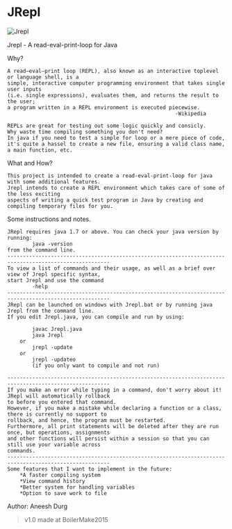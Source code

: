 # JRepl
![Jrepl](http://i.imgur.com/u7l4q2G.png "Jrepl")

Jrepl - A read-eval-print-loop for Java 

Why?

	A read–eval–print loop (REPL), also known as an interactive toplevel or language shell, is a 
	simple, interactive computer programming environment that takes single user inputs 
	(i.e. single expressions), evaluates them, and returns the result to the user; 
	a program written in a REPL environment is executed piecewise. 
														  -Wikipedia

	REPLs are great for testing out some logic quickly and consicly. 
	Why waste time compiling something you don't need?
	In java if you need to test a simple for loop or a mere piece of code, 
	it's quite a hassel to create a new file, ensuring a valid class name, a main function, etc. 
	
What and How?

	This project is intended to create a read-eval-print-loop for java with some additional features.
	Jrepl intends to create a REPL environment which takes care of some of the less exciting 
	aspects of writing a quick test program in Java by creating and compiling temporary files for you.
	
Some instructions and notes.
	
	JRepl requires java 1.7 or above. You can check your java version by running:
			java -version
	from the command line.
	-------------------------------------------------------------------------------------------------------
	To view a list of commands and their usage, as well as a brief over view of Jrepl specific syntax, 
	start Jrepl and use the command 
			-help		
	-------------------------------------------------------------------------------------------------------	
	JRepl can be launched on windows with Jrepl.bat or by running java Jrepl from the command line.
	If you edit Jrepl.java, you can compile and run by using:

			javac Jrepl.java
			java Jrepl
		or
			jrepl -update
		or 
			jrepl -updateo
			(if you only want to compile and not run)
		
	-------------------------------------------------------------------------------------------------------
	If you make an error while typing in a command, don't worry about it! JRepl will automatically rollback 
	to before you entered that command.
	However, if you make a mistake while declaring a function or a class, there is currently no support to
	rollback, and hence, the program must be restarted.
	Furthermore, all print statements will be deleted after they are run once, but operations, assignments
	and other functions will persist within a session so that you can still use your variable across 
	commands.
	-------------------------------------------------------------------------------------------------------
	Some features that I want to implement in the future:
		*A faster compiling system
		*View command history
		*Better system for handling variables
		*Option to save work to file
Author: Aneesh Durg
	
>v1.0 made at BoilerMake2015

